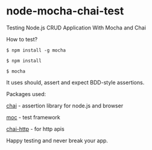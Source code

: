 # node-mocha-chai-test
Testing Node.js CRUD Application With Mocha and Chai

How to test?

`$ npm install -g mocha`

`$ npm install`

`$ mocha`

It uses should, assert and expect BDD-style assertions.

Packages used: 

  [chai][cj] - assertion library for node.js and browser
  
  [moc][mc] - test framework
  
  [chai-http][ch] - for http apis
  
  [cj]:http://chaijs.com
  [mc]:https://mochajs.org
  [ch]:https://www.npmjs.com/package/chai-http
  
  
  Happy testing and never break your app.
